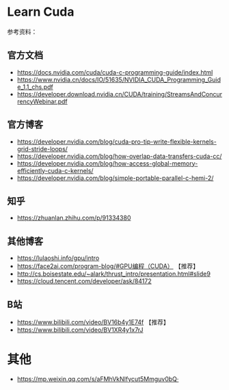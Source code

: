 # Learn Cuda

参考资料：
## 官方文档

+ https://docs.nvidia.com/cuda/cuda-c-programming-guide/index.html
+ https://www.nvidia.cn/docs/IO/51635/NVIDIA_CUDA_Programming_Guide_1.1_chs.pdf
+ https://developer.download.nvidia.cn/CUDA/training/StreamsAndConcurrencyWebinar.pdf

## 官方博客

+ https://developer.nvidia.com/blog/cuda-pro-tip-write-flexible-kernels-grid-stride-loops/
+ https://developer.nvidia.com/blog/how-overlap-data-transfers-cuda-cc/
+ https://developer.nvidia.com/blog/how-access-global-memory-efficiently-cuda-c-kernels/
+ https://developer.nvidia.com/blog/simple-portable-parallel-c-hemi-2/

## 知乎
+ https://zhuanlan.zhihu.com/p/91334380

## 其他博客
+ https://lulaoshi.info/gpu/intro
+ https://face2ai.com/program-blog/#GPU编程（CUDA）             【推荐】
+ http://cs.boisestate.edu/~alark/thrust_intro/presentation.html#slide9
+ https://cloud.tencent.com/developer/ask/84172

## B站

+ https://www.bilibili.com/video/BV16b4y1E74f                   【推荐】
+ https://www.bilibili.com/video/BV1XR4y1x7rJ


# 其他

+ https://mp.weixin.qq.com/s/aFMhVkNIfycut5Mmguv0bQ·




